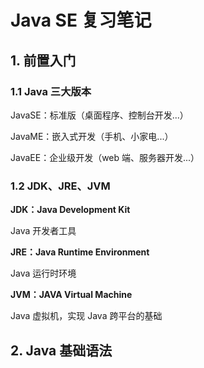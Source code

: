 # Java SE 复习笔记

## 1. 前置入门

### 1.1 Java 三大版本

JavaSE：标准版（桌面程序、控制台开发...）

JavaME：嵌入式开发（手机、小家电...）

JavaEE：企业级开发（web 端、服务器开发...）

### 1.2 JDK、JRE、JVM

**JDK：Java Development Kit**

Java 开发者工具

**JRE：Java Runtime Environment**

Java 运行时环境

**JVM：JAVA Virtual Machine**

Java 虚拟机，实现 Java 跨平台的基础

## 2. Java 基础语法


